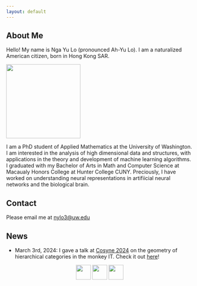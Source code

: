```yaml
---
layout: default
---
```


## About Me 
Hello! My name is Nga Yu Lo (pronounced Ah-Yu Lo). I am a naturalized American citizen, born in Hong Kong SAR. 

<img class="profile-picture" src="/images/headshot22sq.jpg" width="200px"/>

I am a PhD student of Applied Mathematics at the University of Washington. I am interested in the analysis of high dimensional data and structures, with applications in the theory and development of machine learning algorithms. I graduated with my Bachelor of Arts in Math and Computer Science at Macaualy Honors College at Hunter College CUNY. Preciously, I have worked on understanding neural representations in artifiicial neural networks and the biological brain. 

## Contact 
Please email me at nylo3@uw.edu 

## News 
- March 3rd, 2024: I gave a talk at [Cosyne 2024](https://www.cosyne.org/) on the geometry of hierarchical categories in the monkey IT. Check it out [here](https://youtu.be/ccG6ctQpUZY?t=4201)! 

<p align="center">
<a href="https://github.com/ngayulo" target="_blank"><img src="/images/github.png" width="40px"></a>
<a href="https://twitter.com/nyu_lo" target="_blank"><img src="/images/twitter.png" width="40px"></a>
<a href="https://www.linkedin.com/in/nga-yu-lo-9716021b8" target="_blank"><img src="/images/linkedin.png" width="40px"></a>
</p>
